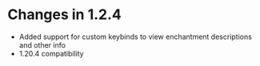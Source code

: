 # Changes in 1.2.4

- Added support for custom keybinds to view enchantment descriptions and other info
- 1.20.4 compatibility